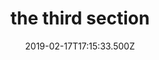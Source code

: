 ---
title: the third section
date: 2019-02-17T17:15:33.500Z
tutorial: Entrepreneurship
type: tutorial section
cover: /img/dose-juice-1184457-278x120.png
---